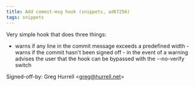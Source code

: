 ```yaml
---
title: Add commit-msg hook (snippets, ad67256)
tags: snippets
---
```


Very simple hook that does three things:

-   warns if any line in the commit message exceeds a predefined width - warns if the commit hasn't been signed off - in the event of a warning advises the user that the hook can be bypassed with the --no-verify switch

Signed-off-by: Greg Hurrell &lt;greg@hurrell.net&gt;
